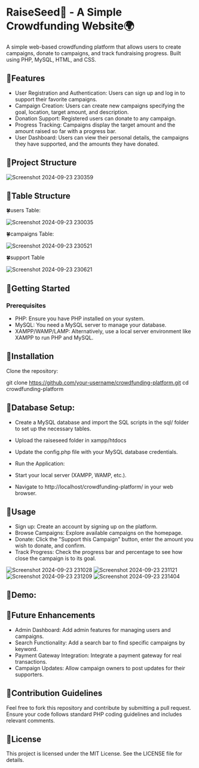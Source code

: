 # RaiseSeed🌱 - A Simple Crowdfunding Website🌍
A simple web-based crowdfunding platform that allows users to create campaigns, donate to campaigns, and track fundraising progress. Built using PHP, MySQL, HTML, and CSS.

## 🌱Features

 - User Registration and Authentication: Users can sign up and log in to support their favorite campaigns.
 - Campaign Creation: Users can create new campaigns specifying the goal, location, target amount, and description.
 - Donation Support: Registered users can donate to any campaign.
 - Progress Tracking: Campaigns display the target amount and the amount raised so far with a progress bar.
 - User Dashboard: Users can view their personal details, the campaigns they have supported, and the amounts they have donated.
   
## 🌱Project Structure

![Screenshot 2024-09-23 230359](https://github.com/user-attachments/assets/c93e6613-7aeb-40e8-9580-26ca6c6bc8f1)

## 🌱Table Structure
🍀users Table:

![Screenshot 2024-09-23 230035](https://github.com/user-attachments/assets/1bb69aed-0eae-40e6-a416-090631d27734)

🍀campaigns Table:

![Screenshot 2024-09-23 230521](https://github.com/user-attachments/assets/abb833a6-6193-48da-9405-d449aed4c0b5)

🍀support Table

![Screenshot 2024-09-23 230621](https://github.com/user-attachments/assets/afb47484-ee3f-4210-a6a9-5f96426b42ae)

## 🌱Getting Started
### Prerequisites
- PHP: Ensure you have PHP installed on your system.
- MySQL: You need a MySQL server to manage your database.
- XAMPP/WAMP/LAMP: Alternatively, use a local server environment like XAMPP to run PHP and MySQL.
## 🌱Installation
Clone the repository:

git clone https://github.com/your-username/crowdfunding-platform.git
cd crowdfunding-platform
## 🌱Database Setup:

- Create a MySQL database and import the SQL scripts in the sql/ folder to set up the necessary tables.
- Upload the raiseseed folder in xampp/htdocs
- Update the config.php file with your MySQL database credentials.
- Run the Application:

- Start your local server (XAMPP, WAMP, etc.).
- Navigate to http://localhost/crowdfunding-platform/ in your web browser.
## 🌱Usage
- Sign up: Create an account by signing up on the platform.
- Browse Campaigns: Explore available campaigns on the homepage.
- Donate: Click the "Support this Campaign" button, enter the amount you wish to donate, and confirm.
- Track Progress: Check the progress bar and percentage to see how close the campaign is to its goal.

![Screenshot 2024-09-23 231028](https://github.com/user-attachments/assets/d96ff7f9-05f3-433d-9f59-04bccf5364b2)
![Screenshot 2024-09-23 231121](https://github.com/user-attachments/assets/d207974c-bf68-4847-9c9c-6b5b16165b52)
![Screenshot 2024-09-23 231209](https://github.com/user-attachments/assets/5dcc6cd4-801c-4388-97ca-84e80affb74e)
![Screenshot 2024-09-23 231404](https://github.com/user-attachments/assets/9adfc0e0-e2ea-41fb-8990-4fa311e6f5d2)

## 🌱Demo:

## 🌱Future Enhancements
- Admin Dashboard: Add admin features for managing users and campaigns.
- Search Functionality: Add a search bar to find specific campaigns by keyword.
- Payment Gateway Integration: Integrate a payment gateway for real transactions.
- Campaign Updates: Allow campaign owners to post updates for their supporters.

## 🌱Contribution Guidelines
Feel free to fork this repository and contribute by submitting a pull request. Ensure your code follows standard PHP coding guidelines and includes relevant comments.

## 🌱License
This project is licensed under the MIT License. See the LICENSE file for details.
